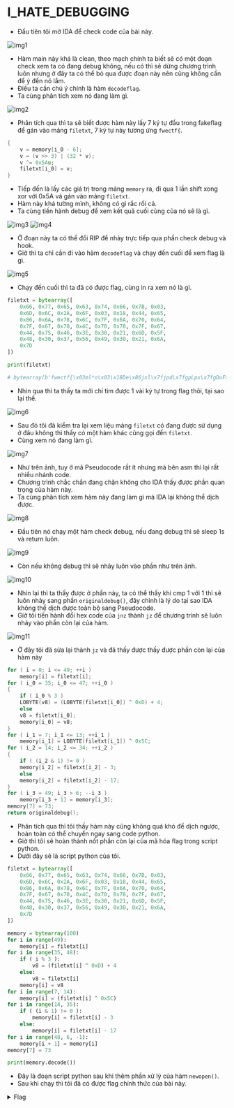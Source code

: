 # I_HATE_DEBUGGING

- Đầu tiên tôi mở IDA để check code của bài này.

![img1](./images/img1.png)
- Hàm main này khá là clean, theo mạch chính ta biết sẽ có một đoạn check xem ta có đang debug không, nếu có thì sẽ dừng chương trình luôn nhưng ở đây ta có thể bỏ qua được đoạn này nên cũng không cần để ý đến nó lắm.
- Điều ta cần chú ý chính là hàm `decodeflag`.
- Ta cùng phân tích xem nó đang làm gì.

![img2](./images/img2.png)
- Phân tích qua thì ta sẽ biết được hàm này lấy 7 ký tự đầu trong fakeflag để gán vào mảng `filetxt`, 7 ký tự này tương ứng `fwectf{`.
``` C
{
    v = memory[i_0 - 6];
    v = (v >> 3) | (32 * v);
    v ^= 0x5Au;
    filetxt[i_0] = v;
}
```
- Tiếp đến là lấy các giá trị trong mảng `memory` ra, đi qua 1 lần shift xong xor với 0x5A và gán vào mảng `filetxt`.
- Hàm này khá tường mình, không có gì rắc rối cả.
- Ta cùng tiến hành debug để xem kết quả cuối cùng của nó sẽ là gì.

![img3](./images/img3.png)
![img4](./images/img4.png)
- Ở đoạn này ta có thể đổi RIP để nhảy trực tiếp qua phần check debug và hook.
- Giờ thì ta chỉ cần đi vào hàm `decodeflag` và chạy đến cuối để xem flag là gì.

![img5](./images/img5.png)
- Chạy đến cuối thì ta đã có được flag, cùng in ra xem nó là gì.

``` python
filetxt = bytearray([
    0x66, 0x77, 0x65, 0x63, 0x74, 0x66, 0x7B, 0x03,
    0x6D, 0x6C, 0x2A, 0x6F, 0x03, 0x18, 0x44, 0x65,
    0x86, 0x6A, 0x78, 0x6C, 0x7F, 0x6A, 0x70, 0x64,
    0x7F, 0x67, 0x70, 0x4C, 0x70, 0x78, 0x7F, 0x67,
    0x44, 0x75, 0x46, 0x3E, 0x30, 0x21, 0x6D, 0x5F,
    0x48, 0x30, 0x37, 0x56, 0x49, 0x30, 0x21, 0x6A,
    0x7D
])

print(filetxt)

# bytearray(b'fwectf{\x03ml*o\x03\x18De\x86jxl\x7fjpd\x7fgpLpx\x7fgDuF>0!m_H07VI0!j}')
```
- Nhìn qua thì ta thấy ta mới chỉ tìm được 1 vài ký tự trong flag thôi, tại sao lại thế.

![img6](./images/img6.png)
- Sau đó tôi đã kiểm tra lại xem liệu mảng `filetxt` có đang được sử dụng ở đâu không thì thấy có một hàm khác cũng gọi đến `filetxt`.
- Cùng xem nó đang làm gì.

![img7](./images/img7.png)
- Như trên ảnh, tuy ở mã Pseudocode rất ít nhưng mà bên asm thì lại rất nhiều nhánh code.
- Chương trình chắc chắn đang chặn không cho IDA thấy được phần quan trọng của hàm này.
- Ta cùng phân tích xem hàm này đang làm gì mà IDA lại không thể dịch được.

![img8](./images/img8.png)
- Đầu tiên nó chạy một hàm check debug, nếu đang debug thì sẽ sleep 1s và return luôn.

![img9](./images/img9.png)
- Còn nếu không debug thì sẽ nhảy luôn vào phần như trên ảnh.

![img10](./images/img10.png)
- Nhìn lại thì ta thấy được ở phần này, ta có thể thấy khi cmp 1 với 1 thì sẽ luôn nhảy sang phần `originaldebug()`, đây chỉnh là lý do tại sao IDA không thể dịch được toàn bộ sang Pseudocode.
- Giờ tôi tiến hành đổi hex code của `jnz` thành `jz` để chương trình sẽ luôn nhảy vào phần còn lại của hàm.

![img11](./images/img11.png)
- Ở đây tôi đã sửa lại thành `jz` và đã thấy được thấy được phần còn lại của hàm này

``` C
for ( i = 0; i <= 49; ++i )
    memory[i] = filetxt[i];
for ( i_0 = 35; i_0 <= 47; ++i_0 )
{
    if ( i_0 % 3 )
    LOBYTE(v8) = (LOBYTE(filetxt[i_0]) ^ 0xD) + 4;
    else
    v8 = filetxt[i_0];
    memory[i_0] = v8;
}
for ( i_1 = 7; i_1 <= 13; ++i_1 )
    memory[i_1] = LOBYTE(filetxt[i_1]) ^ 0x5C;
for ( i_2 = 14; i_2 <= 34; ++i_2 )
{
    if ( (i_2 & 1) != 0 )
    memory[i_2] = filetxt[i_2] - 3;
    else
    memory[i_2] = filetxt[i_2] - 17;
}
for ( i_3 = 49; i_3 > 6; --i_3 )
    memory[i_3 + 1] = memory[i_3];
memory[7] = 73;
return originaldebug();
```

- Phân tích qua thì tôi thấy hàm này cũng không quá khó để dịch ngược, hoàn toàn có thể chuyển ngay sang code python.
- Giờ thì tôi sẽ hoàn thành nốt phần còn lại của mã hóa flag trong script python.
- Dưới đây sẽ là script python của tôi.

``` python
filetxt = bytearray([
    0x66, 0x77, 0x65, 0x63, 0x74, 0x66, 0x7B, 0x03,
    0x6D, 0x6C, 0x2A, 0x6F, 0x03, 0x18, 0x44, 0x65,
    0x86, 0x6A, 0x78, 0x6C, 0x7F, 0x6A, 0x70, 0x64,
    0x7F, 0x67, 0x70, 0x4C, 0x70, 0x78, 0x7F, 0x67,
    0x44, 0x75, 0x46, 0x3E, 0x30, 0x21, 0x6D, 0x5F,
    0x48, 0x30, 0x37, 0x56, 0x49, 0x30, 0x21, 0x6A,
    0x7D
])

memory = bytearray(100)
for i in range(49):
    memory[i] = filetxt[i]
for i in range(35, 48):
    if ( i % 3 ):
        v8 = (filetxt[i] ^ 0xD) + 4
    else:
        v8 = filetxt[i]
    memory[i] = v8
for i in range(7, 14):
    memory[i] = (filetxt[i] ^ 0x5C)
for i in range(14, 35):
    if ( (i & 1) != 0 ):
        memory[i] = filetxt[i] - 3
    else:
        memory[i] = filetxt[i] - 17
for i in range(48, 6, -1):
    memory[i + 1] = memory[i]
memory[7] = 73

print(memory.decode())
```
- Đây là đoạn script python sau khi thêm phần xử lý của hàm `newopen()`.
- Sau khi chạy thì tôi đã có được flag chính thức của bài này.

<details>
<summary style="cursor: pointer">Flag</summary>

```
fwectf{I_10v3_D3bugging_and_I_und3r5700d_IA7_H00k}
```
</details>